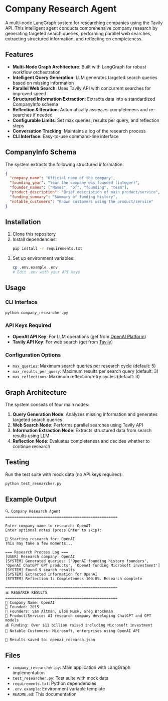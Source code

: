 # Company Research Agent

A multi-node LangGraph system for researching companies using the Tavily API. This intelligent agent conducts comprehensive company research by generating targeted search queries, performing parallel web searches, extracting structured information, and reflecting on completeness.

## Features

- **Multi-Node Graph Architecture**: Built with LangGraph for robust workflow orchestration
- **Intelligent Query Generation**: LLM generates targeted search queries based on missing information
- **Parallel Web Search**: Uses Tavily API with concurrent searches for improved speed
- **Structured Information Extraction**: Extracts data into a standardized CompanyInfo schema
- **Reflection & Iteration**: Automatically assesses completeness and re-searches if needed
- **Configurable Limits**: Set max queries, results per query, and reflection steps
- **Conversation Tracking**: Maintains a log of the research process
- **CLI Interface**: Easy-to-use command-line interface

## CompanyInfo Schema

The system extracts the following structured information:

```json
{
  "company_name": "Official name of the company",
  "founding_year": "Year the company was founded (integer)",
  "founder_names": ["Names", "of", "founding", "team"],
  "product_description": "Brief description of main product/service",
  "funding_summary": "Summary of funding history",
  "notable_customers": "Known customers using the product/service"
}
```

## Installation

1. Clone this repository
2. Install dependencies:
   ```bash
   pip install -r requirements.txt
   ```
3. Set up environment variables:
   ```bash
   cp .env.example .env
   # Edit .env with your API keys
   ```

## Usage

### CLI Interface
```bash
python company_researcher.py
```

### API Keys Required
- **OpenAI API Key**: For LLM operations (get from [OpenAI Platform](https://platform.openai.com/account/api-keys))
- **Tavily API Key**: For web search (get from [Tavily](https://tavily.com/))

### Configuration Options
- `max_queries`: Maximum search queries per research cycle (default: 5)
- `max_results_per_query`: Maximum results per search query (default: 3)
- `max_reflections`: Maximum reflection/retry cycles (default: 3)

## Graph Architecture

The system consists of four main nodes:

1. **Query Generation Node**: Analyzes missing information and generates targeted search queries
2. **Web Search Node**: Performs parallel searches using Tavily API
3. **Information Extraction Node**: Extracts structured data from search results using LLM
4. **Reflection Node**: Evaluates completeness and decides whether to continue research

## Testing

Run the test suite with mock data (no API keys required):
```bash
python test_researcher.py
```

## Example Output

```
🔍 Company Research Agent
==================================================

Enter company name to research: OpenAI
Enter optional notes (press Enter to skip): 

🚀 Starting research for: OpenAI
This may take a few moments...

=== Research Process Log ===
[USER] Research company: OpenAI
[SYSTEM] Generated queries: ['OpenAI founding history founders', 'OpenAI ChatGPT GPT products', 'OpenAI funding Microsoft investment']
[SYSTEM] Found 9 search results
[SYSTEM] Extracted information for OpenAI
[SYSTEM] Reflection 1: Completeness 100.0%. Research complete

==================================================
📊 RESEARCH RESULTS
==================================================
🏢 Company Name: OpenAI
📅 Founded: 2015
👥 Founders: Sam Altman, Elon Musk, Greg Brockman
🎯 Product/Service: AI research company developing ChatGPT and GPT models
💰 Funding: Over $11 billion raised including Microsoft investment
🤝 Notable Customers: Microsoft, enterprises using OpenAI API

💾 Results saved to: openai_research.json
```

## Files

- `company_researcher.py`: Main application with LangGraph implementation
- `test_researcher.py`: Test suite with mock data
- `requirements.txt`: Python dependencies
- `.env.example`: Environment variable template
- `README.md`: This documentation